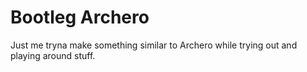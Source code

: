 # Bootleg Archero
Just me tryna make something similar to Archero while trying out and playing around stuff.

